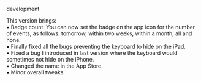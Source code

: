 development

This version brings:  
• Badge count. You can now set the badge on the app icon for the number of events, as follows: tomorrow, within two weeks, within a month, all and none.  
• Finally fixed all the bugs preventing the keyboard to hide on the iPad.  
• Fixed a bug I introduced in last version where the keyboard would sometimes not hide on the iPhone.  
• Changed the name in the App Store.  
• Minor overall tweaks.